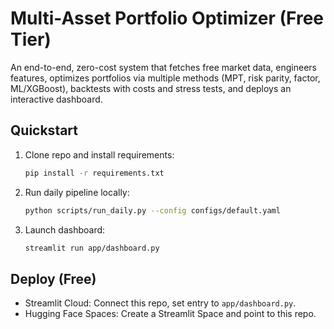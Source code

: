 # Multi-Asset Portfolio Optimizer (Free Tier)

An end-to-end, zero-cost system that fetches free market data, engineers features, optimizes portfolios via multiple methods (MPT, risk parity, factor, ML/XGBoost), backtests with costs and stress tests, and deploys an interactive dashboard.

## Quickstart
1. Clone repo and install requirements:
   ```bash
   pip install -r requirements.txt
   ```
2. Run daily pipeline locally:
   ```bash
   python scripts/run_daily.py --config configs/default.yaml
   ```
3. Launch dashboard:
   ```bash
   streamlit run app/dashboard.py
   ```

## Deploy (Free)
- Streamlit Cloud: Connect this repo, set entry to `app/dashboard.py`.
- Hugging Face Spaces: Create a Streamlit Space and point to this repo.
